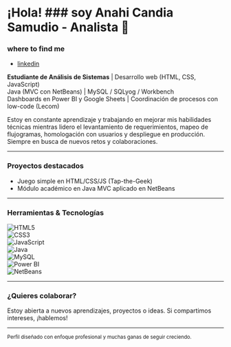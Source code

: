 

# ¡Hola! ### soy Anahi Candia Samudio - Analista 👋

### where to find me
- [linkedin](https://www.linkedin.com/in/anahi-candia-samudio-b32309194/)


**Estudiante de Análisis de Sistemas** | Desarrollo web (HTML, CSS, JavaScript)  
Java (MVC con NetBeans) | MySQL / SQLyog / Workbench  
Dashboards en Power BI y Google Sheets | Coordinación de procesos con low-code (Lecom)  

Estoy en constante aprendizaje y trabajando en mejorar mis habilidades técnicas mientras lidero el levantamiento de requerimientos, mapeo de flujogramas, homologación con usuarios y despliegue en producción. Siempre en busca de nuevos retos y colaboraciones.

---

###  Proyectos destacados
- Juego simple en HTML/CSS/JS (Tap-the-Geek)
- Módulo académico en Java MVC aplicado en NetBeans

---

###  Herramientas & Tecnologías
![HTML5](https://img.shields.io/badge/HTML5-orange?logo=html5)  
![CSS3](https://img.shields.io/badge/CSS3-blue?logo=css3)  
![JavaScript](https://img.shields.io/badge/JavaScript-yellow?logo=javascript)  
![Java](https://img.shields.io/badge/Java-red?logo=java)  
![MySQL](https://img.shields.io/badge/MySQL-blue?logo=mysql)  
![Power BI](https://img.shields.io/badge/Power%20BI-yellow?logo=power-bi)  
![NetBeans](https://img.shields.io/badge/NetBeans-blue?logo=netbeans)  

---

###  ¿Quieres colaborar?
Estoy abierta a nuevos aprendizajes, proyectos o ideas. Si compartimos intereses, ¡hablemos!

---

<sub>Perfil diseñado con enfoque profesional y muchas ganas de seguir creciendo.</sub>
